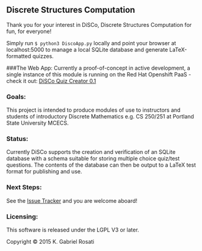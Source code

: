 ## Discrete Structures Computation
Thank you for your interest in DiSCo, Discrete Structures Computation for fun, for everyone!

Simply run `$ python3 DiscoApp.py` locally and point your browser at localhost:5000 to manage a local SQLite database and generate LaTeX-formatted quizzes.

###The Web App:
Currently a proof-of-concept in active development, a single instance of this module is running on the Red Hat Openshift PaaS - check it out: [DiSCo Quiz Creator 0.1](http://disco-gpdx.rhcloud.com/)
### Goals:
This project is intended to produce modules of use to instructors and students of
introductory Discrete Mathematics e.g. CS 250/251 at Portland State University MCECS.

### Status:
Currently DiSCo supports the creation and verification of an SQLite database
with a schema suitable for storing multiple choice quiz/test questions. The contents
of the database can then be output to a LaTeX test format for publishing and use.

### Next Steps:
See the [Issue Tracker](https://github.com/gabrielpdx/DiSCo/issues) and you
are welcome aboard!

### Licensing:
This software is released under the LGPL V3 or later.
 
Copyright &copy; 2015 K. Gabriel Rosati
